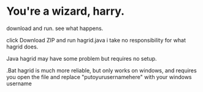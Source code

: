 # You're a wizard, harry.
download and run. see what happens.

click Download ZIP and run hagrid.java
i take no responsibility for what hagrid does. 

Java hagrid may have some problem but requires no setup.

.Bat hagrid is much more reliable, but only works on windows, and requires you open the file and replace  "putoyurusernamehere"  with your windows username

